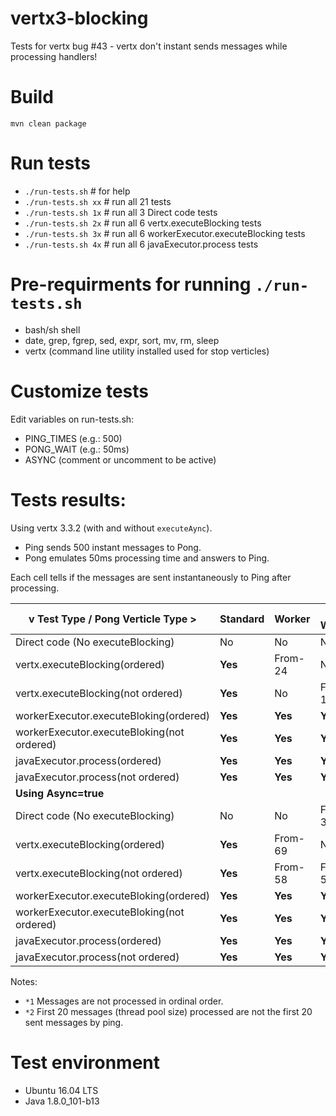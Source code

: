 # vertx3-blocking
Tests for vertx bug #43 - vertx don't instant sends messages while processing handlers!

# Build
`mvn clean package`

# Run tests
- `./run-tests.sh`    # for help
- `./run-tests.sh xx` # run all 21 tests
- `./run-tests.sh 1x` # run all 3 Direct code tests
- `./run-tests.sh 2x` # run all 6 vertx.executeBlocking tests
- `./run-tests.sh 3x` # run all 6 workerExecutor.executeBlocking tests
- `./run-tests.sh 4x` # run all 6 javaExecutor.process tests

# Pre-requirments for running `./run-tests.sh`
- bash/sh shell
- date, grep, fgrep, sed, expr, sort, mv, rm, sleep
- vertx (command line utility installed used for stop verticles)

# Customize tests
Edit variables on run-tests.sh:
 - PING_TIMES (e.g.: 500)
 - PONG_WAIT (e.g.: 50ms)
 - ASYNC (comment or uncomment to be active)

# Tests results:
Using vertx 3.3.2 (with and without `executeAync`).
- Ping sends 500 instant messages to Pong.
- Pong emulates 50ms processing time and answers to Ping.

Each cell tells if the messages are sent instantaneously to Ping after processing.

v Test Type / Pong Verticle Type > | Standard | Worker | MT Worker
---------|----------|---------|-----------
Direct code (No executeBlocking) |  No | No | No
vertx.executeBlocking(ordered) |  **Yes** | From-24 | No`*1`
vertx.executeBlocking(not ordered) | **Yes** | No | From-115`*2`
workerExecutor.executeBloking(ordered) | **Yes** | **Yes** | **Yes**`*1`
workerExecutor.executeBloking(not ordered) | **Yes** | **Yes** | **Yes**`*2`
javaExecutor.process(ordered) | **Yes** | **Yes** | **Yes**`*1`
javaExecutor.process(not ordered) | **Yes** | **Yes** | **Yes**
**Using Async=true**|||
Direct code (No executeBlocking) |  No | No | From-337
vertx.executeBlocking(ordered) |  **Yes** | From-69 | No`*1`
vertx.executeBlocking(not ordered) | **Yes** | From-58 | From-59`*2`
workerExecutor.executeBloking(ordered) | **Yes** | **Yes** | **Yes**`*1`
workerExecutor.executeBloking(not ordered) | **Yes** | **Yes** | **Yes**`*2`
javaExecutor.process(ordered) | **Yes** | **Yes** | **Yes**`*1`
javaExecutor.process(not ordered) | **Yes** | **Yes** | **Yes**`*2`

Notes:
- `*1` Messages are not processed in ordinal order.
- `*2` First 20 messages (thread pool size) processed are not the first 20 sent messages by ping.

# Test environment
- Ubuntu 16.04 LTS
- Java 1.8.0_101-b13
